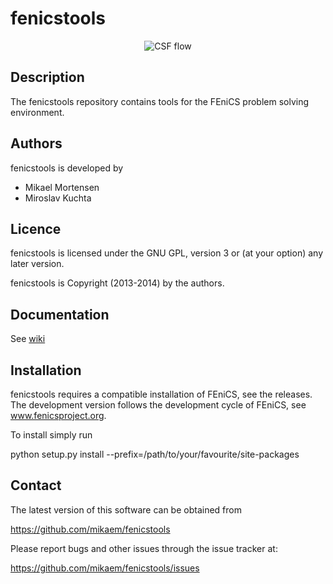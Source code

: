 fenicstools
===========

<p align="center">
  <img src="https://www.dropbox.com/s/bol4v776lhugiyn/csf_sliced2.png?dl=1" alt="CSF flow"/>
</p>

Description
-----------

The fenicstools repository contains tools for the FEniCS problem solving environment.

Authors
-------

fenicstools is developed by

  * Mikael Mortensen
  * Miroslav Kuchta

Licence
-------

fenicstools is licensed under the GNU GPL, version 3 or (at your option) any
later version.

fenicstools is Copyright (2013-2014) by the authors.

Documentation
-------------

See [wiki](https://github.com/mikaem/fenicstools/wiki)

Installation
------------

fenicstools requires a compatible installation of FEniCS, see the releases.
The development version follows the development cycle of FEniCS, see 
www.fenicsproject.org.

To install simply run

  python setup.py install --prefix=/path/to/your/favourite/site-packages

Contact
-------

The latest version of this software can be obtained from

  https://github.com/mikaem/fenicstools

Please report bugs and other issues through the issue tracker at:

  https://github.com/mikaem/fenicstools/issues


